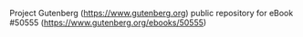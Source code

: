 Project Gutenberg (https://www.gutenberg.org) public repository for
eBook #50555 (https://www.gutenberg.org/ebooks/50555)

